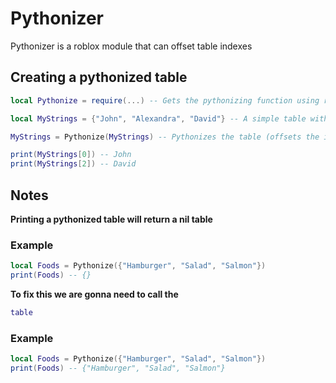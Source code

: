 # Pythonizer
Pythonizer is a roblox module that can offset table indexes

## **Creating a pythonized table**
```lua
local Pythonize = require(...) -- Gets the pythonizing function using require

local MyStrings = {"John", "Alexandra", "David"} -- A simple table with some strings of names

MyStrings = Pythonize(MyStrings) -- Pythonizes the table (offsets the index by -1)

print(MyStrings[0]) -- John
print(MyStrings[2]) -- David

```

## **Notes**
**Printing a pythonized table will return a nil table**
### Example
```lua
local Foods = Pythonize({"Hamburger", "Salad", "Salmon"})
print(Foods) -- {}
```

**To fix this we are gonna need to call the**
```lua
table
```
### Example
```lua
local Foods = Pythonize({"Hamburger", "Salad", "Salmon"})
print(Foods) -- {"Hamburger", "Salad", "Salmon"}
```


